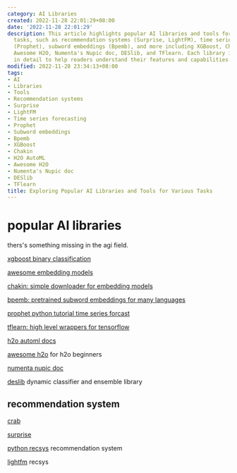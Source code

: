 ```yaml
---
category: AI Libraries
created: 2022-11-28 22:01:29+08:00
date: '2022-11-28 22:01:29'
description: This article highlights popular AI libraries and tools for different
  tasks, such as recommendation systems (Surprise, LightFM), time series forecasting
  (Prophet), subword embeddings (Bpemb), and more including XGBoost, Chakin, H2O AutoML,
  Awesome H2O, Numenta's Nupic doc, DESlib, and TFlearn. Each library is explained
  in detail to help readers understand their features and capabilities.
modified: 2022-11-28 23:34:13+08:00
tags:
- AI
- Libraries
- Tools
- Recommendation systems
- Surprise
- LightFM
- Time series forecasting
- Prophet
- Subword embeddings
- Bpemb
- XGBoost
- Chakin
- H2O AutoML
- Awesome H2O
- Numenta's Nupic doc
- DESlib
- TFlearn
title: Exploring Popular AI Libraries and Tools for Various Tasks
---
```


# popular AI libraries

thers's something missing in the agi field.

[xgboost binary classification](https://xgboost.readthedocs.io/en/stable/get_started.html)

[awesome embedding models](https://github.com/Hironsan/awesome-embedding-models)

[chakin: simple downloader for embedding models](https://github.com/chakki-works/chakin)

[bpemb: pretrained subword embeddings for many languages](https://github.com/bheinzerling/bpemb)

[prophet python tutorial time series forcast](https://facebook.github.io/prophet/docs/quick_start.html#python-api)

[tflearn: high level wrappers for tensorflow](http://tflearn.org)

[h2o automl docs](https://docs.h2o.ai/h2o/latest-stable/h2o-docs/automl.html)

[awesome h2o](https://github.com/h2oai/awesome-h2o) for h2o beginners

[numenta nupic doc](http://nupic.docs.numenta.org/stable/index.html)

[deslib](https://github.com/Menelau/DESlib) dynamic classifier and ensemble library

## recommendation system

[crab](https://github.com/muricoca/crab)

[surprise](https://github.com/NicolasHug/Surprise)

[python recsys](https://github.com/ocelma/python-recsys) recommendation system

[lightfm](https://github.com/lyst/lightfm) recsys
